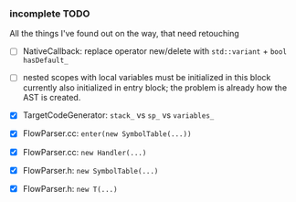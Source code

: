 ### incomplete TODO

All the things I've found out on the way, that need retouching

- [ ] NativeCallback: replace operator new/delete with `std::variant` + `bool hasDefault_`
- [ ] nested scopes with local variables must be initialized in this block
      currently also initialized in entry block;
      the problem is already how the AST is created.

- [x] TargetCodeGenerator: `stack_` vs `sp_` vs `variables_`
- [x] FlowParser.cc: `enter(new SymbolTable(...))`
- [x] FlowParser.cc: `new Handler(...)`
- [x] FlowParser.h: `new SymbolTable(...)`
- [x] FlowParser.h: `new T(...)`

